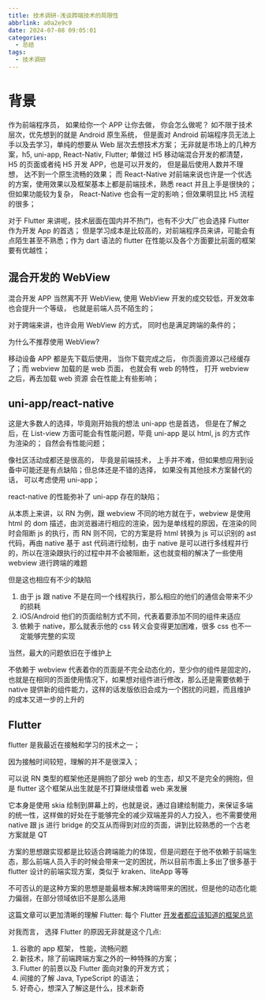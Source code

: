 ```yaml
---
title: 技术调研-浅谈跨端技术的局限性
abbrlink: a0a2e9c9
date: 2024-07-08 09:05:01
categories:
  - 总结
tags:
  - 技术调研
---
```


# 背景

作为前端程序员， 如果给你一个 APP 让你去做， 你会怎么做呢？
如不限于技术层次，优先想到的就是 Android 原生系统， 但是面对 Android 前端程序员无法上手以及去学习，单纯的想要从 Web 层次去想技术方案；
无非就是市场上的几种方案，h5, uni-app, React-Nativ, Flutter; 单做过 H5 移动端混合开发的都清楚， H5 的页面或者纯 H5 开发 APP，也是可以开发的， 但是最后使用人数并不理想， 达不到一个原生流畅的效果；
而 React-Native 对前端来说也许是一个优选的方案，使用效果以及框架基本上都是前端技术，熟悉 react 并且上手是很快的； 但如果功能较为复杂， React-Native 也会有一定的影响；但效果明显比 H5 流程的很多；

对于 Flutter 来讲呢，技术层面在国内并不热门，也有不少大厂也会选择 Flutter 作为开发 App 的首选； 但是学习成本是比较高的，对前端程序员来讲，可能会有点陌生甚至不熟悉；作为 dart 语法的 flutter 在性能以及各个方面要比前面的框架要有优越性；

## 混合开发的 WebView

混合开发 APP 当然离不开 WebView, 使用 WebView 开发的成交较低，开发效率也会提升一个等级， 也就是前端人员不陌生的；

对于跨端来讲，也许会用 WebView 的方式， 同时也是满足跨端的条件的；

为什么不推荐使用 WebView?

移动设备 APP 都是先下载后使用， 当你下载完成之后， 你页面资源以己经缓存了；而 webview 加载的是 web 页面， 也就会有 web 的特性， 打开 webview 之后，再去加载 web 资源 会在性能上有些影响；

## uni-app/react-native

这是大多数人的选择，毕竟刚开始我的想法 uni-app 也是首选， 但是在了解之后，在 List-view 方面可能会有性能问题，毕竟 uni-app 是以 html, js 的方式作为渲染的； 自然会有性能问题；

像社区活动成都还是很高的， 毕竟是前端技术， 上手并不难，但如果想应用到设备中可能还是有点缺陷；但总体还是不错的选择， 如果没有其他技术方案替代的话， 可以考虑使用 uni-app；

react-native 的性能弥补了 uni-app 存在的缺陷；

从本质上来讲，以 RN 为例，跟 webview 不同的地方就在于，webview 是使用 html 的 dom 描述，由浏览器进行相应的渲染，因为是单线程的原因，在渲染的同时会阻断 js 的执行，而 RN 则不同，它的方案是将 html 转换为 js 可以识别的 ast 代码，再由 native 基于 ast 代码进行绘制，由于 native 是可以进行多线程并行的，所以在渲染跟执行的过程中并不会被阻断，这也就变相的解决了一些使用 webview 进行跨端的难题

但是这也相应有不少的缺陷

1. 由于 js 跟 native 不是在同一个线程执行，那么相应的他们的通信会带来不少的损耗
2. iOS/Android 他们的页面绘制方式不同，代表着要添加不同的组件来适应
3. 依赖于 native，那么就表示他的 css 转义会变得更加困难，很多 css 也不一定能够完整的实现

当然，最大的问题依旧在于维护上

不依赖于 webview 代表着你的页面是不完全动态化的，至少你的组件是固定的，也就是在相同的页面使用情况下，如果想对组件进行修改，那么还是需要依赖于 native 提供新的组件能力，这样的话发版依旧会成为一个困扰的问题，而且维护的成本又进一步的上升的

## Flutter

flutter 是我最近在接触和学习的技术之一；

因为接触时间较短，理解的并不是很深入；

可以说 RN 类型的框架他还是拥抱了部分 web 的生态，却又不是完全的拥抱，但是 flutter 这个框架从出生就是不打算继续借着 web 来发展

它本身是使用 skia 绘制到屏幕上的，也就是说，通过自建绘制能力，来保证多端的统一性，这样做的好处在于能够完全的减少双端差异的人力投入，也不需要使用 native 跟 js 进行 bridge 的交互从而得到对应的页面，讲到比较熟悉的一个古老方案就是 QT

方案的思想跟实现都是比较适合跨端能力的体现，但是问题在于他不依赖于前端生态，那么前端人员入手的时候会带来一定的困扰，所以目前市面上多出了很多基于 flutter 设计的前端实现方案，类似于 kraken、liteApp 等等

不可否认的是这种方案的思想是能最根本解决跨端带来的困扰，但是他的动态化能力偏弱，在部分领域依旧不是那么适用

这篇文章可以更加清晰的理解 Flutter: 每个 Flutter [开发者都应该知道的框架总览](https://juejin.cn/post/7054817076073988127)

对我而言， 选择 Flutter 的原因无非就是这个几点:

1. 谷歌的 app 框架， 性能，流畅问题
2. 新技术，除了前端跨端方案之外的一种特殊的方案；
3. Flutter 的前景以及 Flutter 面向对象的开发方式；
4. 间接的了解 Java, TypeScript 的语法；
5. 好奇心，想深入了解这是什么，技术新奇
